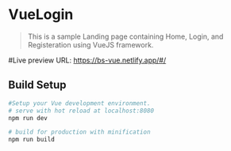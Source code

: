 # VueLogin

> This is a sample Landing page containing Home, Login, and Registeration using VueJS framework.

#Live preview URL: https://bs-vue.netlify.app/#/

## Build Setup

``` bash
#Setup your Vue development environment.
# serve with hot reload at localhost:8080
npm run dev

# build for production with minification
npm run build


